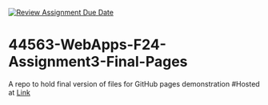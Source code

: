 [![Review Assignment Due Date](https://classroom.github.com/assets/deadline-readme-button-22041afd0340ce965d47ae6ef1cefeee28c7c493a6346c4f15d667ab976d596c.svg)](https://classroom.github.com/a/dZ9FHvI8)
# 44563-WebApps-F24-Assignment3-Final-Pages
A repo to hold final version of files for GitHub pages demonstration
#Hosted at 
[Link](https://44-563-webapps-f24.github.io/44563-webapps-f24-assignment3-final-Geethikavarma/)
